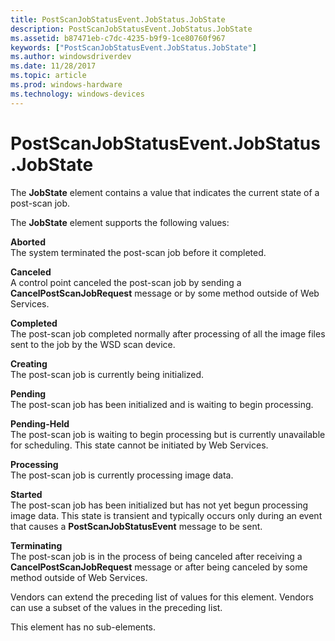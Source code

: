 ```yaml
---
title: PostScanJobStatusEvent.JobStatus.JobState
description: PostScanJobStatusEvent.JobStatus.JobState
ms.assetid: b87471eb-c7dc-4235-b9f9-1ce80760f967
keywords: ["PostScanJobStatusEvent.JobStatus.JobState"]
ms.author: windowsdriverdev
ms.date: 11/28/2017
ms.topic: article
ms.prod: windows-hardware
ms.technology: windows-devices
---
```


# PostScanJobStatusEvent.JobStatus.JobState


The **JobState** element contains a value that indicates the current state of a post-scan job.

The **JobState** element supports the following values:

<span id="Aborted"></span><span id="aborted"></span><span id="ABORTED"></span>**Aborted**  
The system terminated the post-scan job before it completed.

<span id="Canceled"></span><span id="canceled"></span><span id="CANCELED"></span>**Canceled**  
A control point canceled the post-scan job by sending a **CancelPostScanJobRequest** message or by some method outside of Web Services.

<span id="Completed"></span><span id="completed"></span><span id="COMPLETED"></span>**Completed**  
The post-scan job completed normally after processing of all the image files sent to the job by the WSD scan device.

<span id="Creating"></span><span id="creating"></span><span id="CREATING"></span>**Creating**  
The post-scan job is currently being initialized.

<span id="Pending"></span><span id="pending"></span><span id="PENDING"></span>**Pending**  
The post-scan job has been initialized and is waiting to begin processing.

<span id="Pending-Held"></span><span id="pending-held"></span><span id="PENDING-HELD"></span>**Pending-Held**  
The post-scan job is waiting to begin processing but is currently unavailable for scheduling. This state cannot be initiated by Web Services.

<span id="Processing"></span><span id="processing"></span><span id="PROCESSING"></span>**Processing**  
The post-scan job is currently processing image data.

<span id="Started"></span><span id="started"></span><span id="STARTED"></span>**Started**  
The post-scan job has been initialized but has not yet begun processing image data. This state is transient and typically occurs only during an event that causes a **PostScanJobStatusEvent** message to be sent.

<span id="Terminating"></span><span id="terminating"></span><span id="TERMINATING"></span>**Terminating**  
The post-scan job is in the process of being canceled after receiving a **CancelPostScanJobRequest** message or after being canceled by some method outside of Web Services.

Vendors can extend the preceding list of values for this element. Vendors can use a subset of the values in the preceding list.

This element has no sub-elements.

 

 





